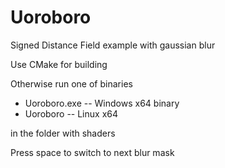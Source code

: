 # Uoroboro

Signed Distance Field example with gaussian blur

Use CMake for building

Otherwise run one of binaries
* Uoroboro.exe -- Windows x64 binary
* Uoroboro -- Linux x64

in the folder with shaders

Press space to switch to next blur mask
